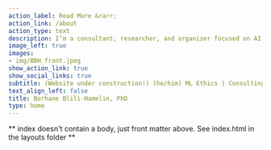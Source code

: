```yaml
---
action_label: Read More &rarr;
action_link: /about
action_type: text
description: I’m a consultant, researcher, and organizer focused on AI ethics. I draw on my philosophy expertise to help organizations and practitioners anticipate and mitigate the ethical risks of AI systems. My goal is to make AI governance more cross-disciplinary, reflective, and empowering for impacted communities.
image_left: true
images:
- img/BBH_front.jpeg
show_action_link: true
show_social_links: true
subtitle: (Website under construction!) (he/him) ML Ethics | Consulting | Research | Accountability Case Labs | BABL AI
text_align_left: false
title: Borhane Blili-Hamelin, PhD
type: home
---
```


** index doesn't contain a body, just front matter above.
See index.html in the layouts folder **
